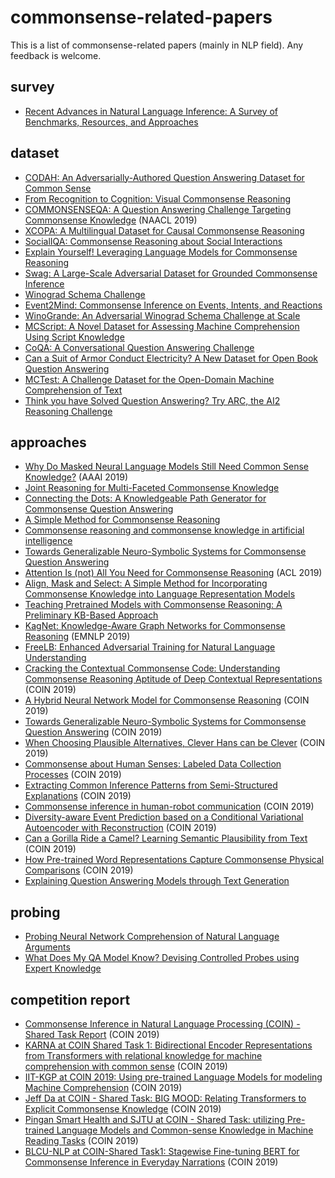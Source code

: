# commonsense-related-papers
This is a list of commonsense-related papers (mainly in NLP field). Any feedback is welcome.


## survey
- [Recent Advances in Natural Language Inference: A Survey of Benchmarks, Resources, and Approaches](https://arxiv.org/abs/1904.01172)


## dataset
- [CODAH: An Adversarially-Authored Question Answering Dataset for Common Sense](https://arxiv.org/abs/1904.04365)
- [From Recognition to Cognition: Visual Commonsense Reasoning](https://arxiv.org/abs/1811.10830)
- [COMMONSENSEQA: A Question Answering Challenge Targeting Commonsense Knowledge](https://www.aclweb.org/anthology/N19-1421.pdf) (NAACL 2019)
- [XCOPA: A Multilingual Dataset for Causal Commonsense Reasoning](https://arxiv.org/abs/2005.00333)
- [SocialIQA: Commonsense Reasoning about Social Interactions](https://arxiv.org/abs/1904.09728)
- [Explain Yourself! Leveraging Language Models for Commonsense Reasoning](https://arxiv.org/abs/1906.02361)
- [Swag: A Large-Scale Adversarial Dataset for Grounded Commonsense Inference](https://arxiv.org/pdf/1808.05326.pdf)
- [Winograd Schema Challenge](http://commonsensereasoning.org/2011/papers/Levesque.pdf)
- [Event2Mind: Commonsense Inference on Events, Intents, and Reactions](https://arxiv.org/abs/1805.06939)
- [WinoGrande: An Adversarial Winograd Schema Challenge at Scale](https://arxiv.org/abs/1907.10641)
- [MCScript: A Novel Dataset for Assessing Machine Comprehension Using Script Knowledge](https://arxiv.org/abs/1803.05223)
- [CoQA: A Conversational Question Answering Challenge](https://arxiv.org/abs/1808.07042)
- [Can a Suit of Armor Conduct Electricity? A New Dataset for Open Book Question Answering](https://arxiv.org/abs/1809.02789)
- [MCTest: A Challenge Dataset for the Open-Domain Machine Comprehension of Text](https://www.microsoft.com/en-us/research/publication/mctest-challenge-dataset-open-domain-machine-comprehension-text/)
- [Think you have Solved Question Answering?
Try ARC, the AI2 Reasoning Challenge](https://arxiv.org/pdf/1803.05457.pdf)


## approaches
- [Why Do Masked Neural Language Models Still Need Common Sense Knowledge?](https://arxiv.org/abs/1911.03024) (AAAI 2019)
- [Joint Reasoning for Multi-Faceted Commonsense Knowledge](https://arxiv.org/abs/2001.04170)
- [Connecting the Dots: A Knowledgeable Path Generator for Commonsense Question Answering](https://arxiv.org/abs/2005.00691)
- [A Simple Method for Commonsense Reasoning](https://arxiv.org/abs/1806.02847)
- [Commonsense reasoning and commonsense knowledge in artificial intelligence](https://dl.acm.org/doi/10.1145/2701413)
- [Towards Generalizable Neuro-Symbolic Systems for Commonsense Question Answering](https://arxiv.org/abs/1910.14087)
- [Attention Is (not) All You Need for Commonsense Reasoning](https://www.aclweb.org/anthology/P19-1477.pdf) (ACL 2019)
- [Align, Mask and Select: A Simple Method for Incorporating Commonsense Knowledge into Language Representation Models](https://arxiv.org/abs/1908.06725)
- [Teaching Pretrained Models with Commonsense Reasoning: A Preliminary KB-Based Approach](https://arxiv.org/abs/1909.09743)
- [KagNet: Knowledge-Aware Graph Networks for Commonsense Reasoning](https://arxiv.org/abs/1909.02151) (EMNLP 2019)
- [FreeLB: Enhanced Adversarial Training for Natural Language Understanding](https://arxiv.org/abs/1909.11764)
- [Cracking the Contextual Commonsense Code: Understanding Commonsense Reasoning Aptitude of Deep Contextual Representations](https://www.aclweb.org/anthology/D19-6001/) (COIN 2019)
- [A Hybrid Neural Network Model for Commonsense Reasoning](https://www.aclweb.org/anthology/D19-6002/) (COIN 2019)
- [Towards Generalizable Neuro-Symbolic Systems for Commonsense Question Answering](https://www.aclweb.org/anthology/D19-6003/) (COIN 2019)
- [When Choosing Plausible Alternatives, Clever Hans can be Clever](https://www.aclweb.org/anthology/D19-6004/) (COIN 2019)
- [Commonsense about Human Senses: Labeled Data Collection Processes](https://www.aclweb.org/anthology/D19-6005/) (COIN 2019)
- [Extracting Common Inference Patterns from Semi-Structured Explanations](https://www.aclweb.org/anthology/D19-6006/) (COIN 2019)
- [Commonsense inference in human-robot communication](https://www.aclweb.org/anthology/D19-6013/) (COIN 2019)
- [Diversity-aware Event Prediction based on a Conditional Variational Autoencoder with Reconstruction](https://www.aclweb.org/anthology/D19-6014/) (COIN 2019)
- [Can a Gorilla Ride a Camel? Learning Semantic Plausibility from Text](https://www.aclweb.org/anthology/D19-6015/) (COIN 2019)
- [How Pre-trained Word Representations Capture Commonsense Physical Comparisons](https://www.aclweb.org/anthology/D19-6016/) (COIN 2019)
- [Explaining Question Answering Models through Text Generation](https://arxiv.org/abs/2004.05569)


## probing
- [Probing Neural Network Comprehension of Natural Language Arguments](https://arxiv.org/abs/1907.07355)
- [What Does My QA Model Know? Devising Controlled Probes using Expert Knowledge](https://arxiv.org/abs/1912.13337)

## competition report
- [Commonsense Inference in Natural Language Processing (COIN) - Shared Task Report](https://www.aclweb.org/anthology/D19-6007/) (COIN 2019)
- [KARNA at COIN Shared Task 1: Bidirectional Encoder Representations from Transformers with relational knowledge for machine comprehension with common sense](https://www.aclweb.org/anthology/D19-6008/) (COIN 2019)
- [IIT-KGP at COIN 2019: Using pre-trained Language Models for modeling Machine Comprehension](https://www.aclweb.org/anthology/D19-6009/) (COIN 2019)
- [Jeff Da at COIN - Shared Task: BIG MOOD: Relating Transformers to Explicit Commonsense Knowledge](https://www.aclweb.org/anthology/D19-6010/) (COIN 2019)
- [Pingan Smart Health and SJTU at COIN - Shared Task: utilizing Pre-trained Language Models and Common-sense Knowledge in Machine Reading Tasks](https://www.aclweb.org/anthology/D19-6011/) (COIN 2019)
- [BLCU-NLP at COIN-Shared Task1: Stagewise Fine-tuning BERT for Commonsense Inference in Everyday Narrations](https://www.aclweb.org/anthology/D19-6012/) (COIN 2019)
